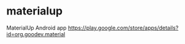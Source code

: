 # materialup
MaterialUp Android app https://play.google.com/store/apps/details?id=org.goodev.material

